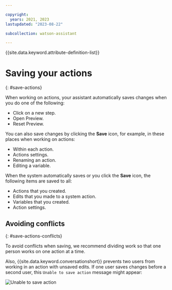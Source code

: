 ```yaml
---

copyright:
  years: 2021, 2023
lastupdated: "2023-08-22"

subcollection: watson-assistant

---
```


{{site.data.keyword.attribute-definition-list}}

# Saving your actions
{: #save-actions}

When working on actions, your assistant automatically saves changes when you do one of the following:

- Click on a new step.
- Open Preview.
- Reset Preview.

You can also save changes by clicking the **Save** icon, for example, in these places when working on actions:

- Within each action.
- Actions settings.
- Renaming an action.
- Editing a variable.

When the system automatically saves or you click the **Save** icon, the following items are saved to all:
- Actions that you created.
- Edits that you made to a system action.
- Variables that you created.
- Action settings.

## Avoiding conflicts
{: #save-actions-conflicts}

To avoid conflicts when saving, we recommend dividing work so that one person works on one action at a time.

Also, {{site.data.keyword.conversationshort}} prevents two users from working in an action with unsaved edits. If one user saves changes before a second user, this `Unable to save action` message might appear:

![Unable to save action](images/manage-team-unable-to-save.png)

